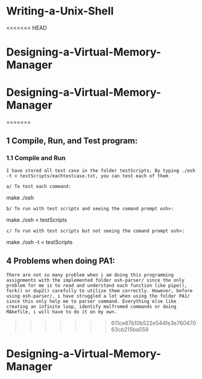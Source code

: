 # Writing-a-Unix-Shell
<<<<<<< HEAD
# Designing-a-Virtual-Memory-Manager
# Designing-a-Virtual-Memory-Manager
=======



## 1 Compile, Run, and Test program:

### 1.1 Compile and Run

	I have stored all test case in the folder testScripts. By typing ./osh -t < testScripts/eachtestcase.txt, you can test each of them

	a/ To test each command:

make
./osh

	b/ To run with test scripts and seeing the comand prompt osh>:

make
./osh < testScripts

	c/ To run with test scripts but not seeing the comand prompt osh>:

make
./osh -t < testScripts


## 4 Problems when doing PA1:


    There are not so many problem when i am doing this programming assignments with the implemented folder osh-parser/ since the only problem for me is to read and understand each function like pipe(), fork() or dup2() carefully to utilize them correctly. However, before using osh-parser/, i have struggled a lot when using the folder PA1/ since this only help me to parser command. Everything else like creating an infinite loop, identify malfromed commands or doing MAkefile, i will have to do it on my own.
>>>>>>> 611ce87b10b522e544fe3e76047063cb215ba559
# Designing-a-Virtual-Memory-Manager
